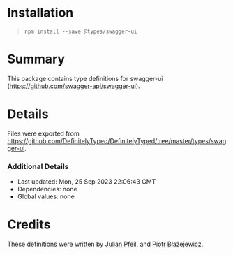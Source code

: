# Installation
> `npm install --save @types/swagger-ui`

# Summary
This package contains type definitions for swagger-ui (https://github.com/swagger-api/swagger-ui).

# Details
Files were exported from https://github.com/DefinitelyTyped/DefinitelyTyped/tree/master/types/swagger-ui.

### Additional Details
 * Last updated: Mon, 25 Sep 2023 22:06:43 GMT
 * Dependencies: none
 * Global values: none

# Credits
These definitions were written by [Julian Pfeil](https://github.com/juarrow), and [Piotr Błażejewicz](https://github.com/peterblazejewicz).
